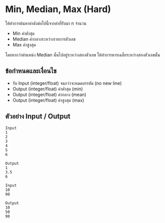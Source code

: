 # Min, Median, Max (Hard)
ให้ทำการค้นหาค่าดังต่อไปนี้จากค่าที่รับมา n จำนวน
- Min ค่าต่ำสุด
- Median ค่ากลางระหว่างรายการตัวเลข
- Max ค่าสูงสุด

โดยหากว่าตำแหน่ง Median นั้นไปอยู่ระหว่างสองตัวเลข ให้ทำการหารเฉลี่ยระหว่างสองตัวเลขนั้น

## ข้อกำหนดและเงื่อนไข
- รับ Input (integer/float) จนกว่าจะหมดบรรทัด (no new line)
- Output (integer/float) ค่าต่ำสุด (min)
- Output (integer/float) ค่ากลาง (mean)
- Output (integer/float) ค่าสูงสุด (max)

## ตัวอย่าง Input / Output

```text
Input
1
2
3
4
5
6

Output
1
3.5
6
```

```text
Input
10
90

Output
10
50
90
```
